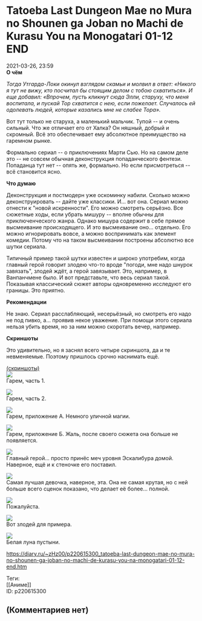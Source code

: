 Tatoeba Last Dungeon Mae no Mura no Shounen ga Joban no Machi de Kurasu You na Monogatari 01-12 END
===================================================================================================

  
2021-03-26, 23:59  
  **О чём**    
   
  *Тогда Утгарда-Локи окинул взглядом скамьи и молвил в ответ: «Никого я тут не вижу, кто посчитал бы стоящим делом с тобою схватиться». И еще добавил: «Впрочем, пусть кликнут сюда Элли, старуху, что меня воспитала, и пускай Тор схватится с нею, если пожелает. Случалось ей одолевать людей, которые казались мне не слабее Тора».*    
   
 Вот тут только не старуха, а маленький мальчик. Тупой -- и очень сильный. Что же отличает его от Халка? Он няшный, добрый и скромный. Всё это обеспечивает ему абсолютное преимущество на гаремном рынке.   
   
 Формально сериал -- о приключениях Марти Сью. Но на самом деле это -- не совсем обычная деконструкция попаданческого фентези. Попаданца тут нет -- опять же, формально. Но если присмотреться -- всё становится ясно.   
   
  **Что думаю**    
   
 Деконструкция и постмодерн уже оскоминку набили. Сколько можно деконструировать -- дайте уже классики. И... вот она. Сериал можно отнести к "новой искренности". Его можно смотреть серьёзно. Все сюжетные ходы, если убрать мишуру -- вполне обычны для приключенческого жанра. Однако мишура содержит в себе прямое высмеивание происходящего. И это высмеивание оно... отдельно. Его можно игнорировать вовсе, а можно воспринимать как элемент комедии. Потому что на таком высмеивании построены абсолютно все шутки сериала.   
   
 Типичный пример такой шутки известен и широко употребим, когда главный герой говорит злодею что-то вроде "погоди, мне надо шнурок завязать", злодей ждёт, а герой завязывает. Это, например, в Ванпанчмене было. И вот представьте, что весь сериал такой. Показывая классический сюжет авторы одновременно исследуют его границы. Это приятно.   
   
  **Рекомендации**    
   
 Не знаю. Сериал расслабляющий, несерьёзный, но смотреть его надо не под пивко, а... проявив некое уважение. При помощи этого сериала нельзя убить время, но за ним можно скоротать вечер, например.   
   
  **Скриншоты**    
   
 Это удивительно, но я заснял всего четыре скриншота, да и те невменяемые. Поэтому пришлось срочно наснимать ещё.   
   
  [(скриншоты)](https://zHz00.diary.ru/p220615300.htm?index=1#linkmore220615300m1)       
  [![](https://i.imgur.com/2TT8OTFl.png)](https://i.imgur.com/2TT8OTF.png)    
 Гарем, часть 1.   
   
  [![](https://i.imgur.com/KyntM4ql.png)](https://i.imgur.com/KyntM4q.png)    
 Гарем, часть 2.   
   
  [![](https://i.imgur.com/alHxDall.png)](https://i.imgur.com/alHxDal.png)    
 Гарем, приложение А. Немного уличной магии.   
   
  [![](https://i.imgur.com/CAXzULrl.png)](https://i.imgur.com/CAXzULr.png)    
 Гарем, приложение Б. Жаль, после своего сюжета она больше не появляется.   
   
  [![](https://i.imgur.com/BbmFyLOl.png)](https://i.imgur.com/BbmFyLO.png)    
 Главный герой... просто принёс меч уровня Эскалибура домой. Наверное, ещё и к стеночке его поставил.   
   
  [![](https://i.imgur.com/rscGAhql.png)](https://i.imgur.com/rscGAhq.png)    
 Самая лучшая девочка, наверное, эта. Она не самая крутая, но с ней больше всего сценок показано, что делает её более... полной.   
   
  [![](https://i.imgur.com/84g7TEvl.png)](https://i.imgur.com/84g7TEv.png)    
 Пожалуйста.   
   
  [![](https://i.imgur.com/XvvNGvxl.png)](https://i.imgur.com/XvvNGvx.png)    
 Вот злодей для примера.   
   
  [![](https://i.imgur.com/9DU9btIl.png)](https://i.imgur.com/9DU9btI.png)    
 Белая луна пустыни.   
      
  
<https://diary.ru/~zHz00/p220615300_tatoeba-last-dungeon-mae-no-mura-no-shounen-ga-joban-no-machi-de-kurasu-you-na-monogatari-01-12-end.htm>  
  
Теги:  
[[Аниме]]  
ID: p220615300  


(Комментариев нет)
------------------